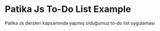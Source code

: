 # Patika Js To-Do List Example

Patika Js dersleri kapsamında yapmış olduğumuz to-do list uygulaması